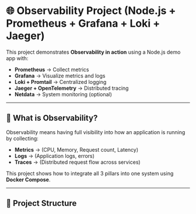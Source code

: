 # 🌐 Observability Project (Node.js + Prometheus + Grafana + Loki + Jaeger)

This project demonstrates **Observability in action** using a Node.js demo app with:
- **Prometheus** → Collect metrics  
- **Grafana** → Visualize metrics and logs  
- **Loki + Promtail** → Centralized logging  
- **Jaeger + OpenTelemetry** → Distributed tracing  
- **Netdata** → System monitoring (optional)  

---

## 📌 What is Observability?

Observability means having full visibility into how an application is running by collecting:
- **Metrics** → (CPU, Memory, Request count, Latency)  
- **Logs** → (Application logs, errors)  
- **Traces** → (Distributed request flow across services)  

This project shows how to integrate all 3 pillars into one system using **Docker Compose**.

---

## 📂 Project Structure

